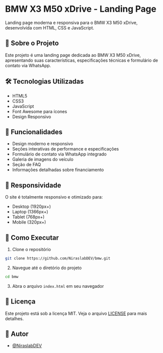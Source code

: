 # BMW X3 M50 xDrive - Landing Page

Landing page moderna e responsiva para o BMW X3 M50 xDrive, desenvolvida com HTML, CSS e JavaScript.

## 🚗 Sobre o Projeto

Este projeto é uma landing page dedicada ao BMW X3 M50 xDrive, apresentando suas características, especificações técnicas e formulário de contato via WhatsApp.

## 🛠️ Tecnologias Utilizadas

- HTML5
- CSS3
- JavaScript
- Font Awesome para ícones
- Design Responsivo

## 🌟 Funcionalidades

- Design moderno e responsivo
- Seções interativas de performance e especificações
- Formulário de contato via WhatsApp integrado
- Galeria de imagens do veículo
- Seção de FAQ
- Informações detalhadas sobre financiamento

## 📱 Responsividade

O site é totalmente responsivo e otimizado para:

- Desktop (1920px+)
- Laptop (1366px+)
- Tablet (768px+)
- Mobile (320px+)

## 🚀 Como Executar

1. Clone o repositório

```bash
git clone https://github.com/NiraslabDEV/bmw.git
```

2. Navegue até o diretório do projeto

```bash
cd bmw
```

3. Abra o arquivo `index.html` em seu navegador

## 📄 Licença

Este projeto está sob a licença MIT. Veja o arquivo [LICENSE](LICENSE) para mais detalhes.

## 👥 Autor

- [@NiraslabDEV](https://github.com/NiraslabDEV)
